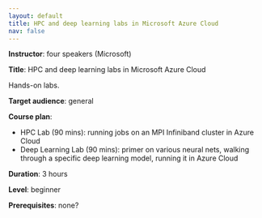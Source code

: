 ```yaml
---
layout: default
title: HPC and deep learning labs in Microsoft Azure Cloud
nav: false
---
```


**Instructor**: four speakers (Microsoft)

**Title**: HPC and deep learning labs in Microsoft Azure Cloud

Hands-on labs.

**Target audience**: general

**Course plan**:
- HPC Lab (90 mins): running jobs on an MPI Infiniband cluster in Azure Cloud
- Deep Learning Lab (90 mins): primer on various neural nets, walking through a specific deep learning
  model, running it in Azure Cloud

**Duration**: 3 hours

**Level**: beginner

**Prerequisites**: none?
